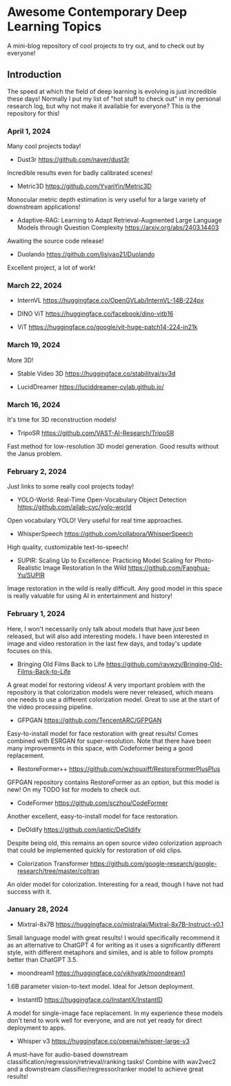# Awesome Contemporary Deep Learning Topics
A mini-blog repository of cool projects to try out, and to check out by everyone!

## Introduction

The speed at which the field of deep learning is evolving is just incredible these days! Normally I put my list of "hot stuff to check out" in my personal research log, but why not make it available for everyone? This is the repository for this!

### April 1, 2024

Many cool projects today!

* Dust3r https://github.com/naver/dust3r

Incredible results even for badly calibrated scenes!

* Metric3D https://github.com/YvanYin/Metric3D

Monocular metric depth estimation is very useful for a large variety of downstream applications!

* Adaptive-RAG: Learning to Adapt Retrieval-Augmented Large Language Models through Question Complexity https://arxiv.org/abs/2403.14403

Awaiting the source code release!

* Duolando https://github.com/lisiyao21/Duolando

Excellent project, a lot of work!

### March 22, 2024

* InternVL https://huggingface.co/OpenGVLab/InternVL-14B-224px

* DINO ViT https://huggingface.co/facebook/dino-vitb16

* ViT https://huggingface.co/google/vit-huge-patch14-224-in21k 


### March 19, 2024

More 3D!

* Stable Video 3D https://huggingface.co/stabilityai/sv3d

* LucidDreamer https://luciddreamer-cvlab.github.io/ 


### March 16, 2024

It's time for 3D reconstruction models!

* TripoSR https://github.com/VAST-AI-Research/TripoSR

Fast method for low-resolution 3D model generation. Good results without the Janus problem.

### February 2, 2024

Just links to some really cool projects today!

* YOLO-World: Real-Time Open-Vocabulary Object Detection https://github.com/ailab-cvc/yolo-world

Open vocabulary YOLO! Very useful for real time approaches.

* WhisperSpeech https://github.com/collabora/WhisperSpeech 

High quality, customizable text-to-speech!

* SUPIR: Scaling Up to Excellence: Practicing Model Scaling for Photo-Realistic Image Restoration In the Wild https://github.com/Fanghua-Yu/SUPIR 

Image restoration in the wild is really difficult. Any good model in this space is really valuable for using AI in entertainment and history!

### February 1, 2024

Here, I won't necessarily only talk about models that have *just* been released, but will also add interesting models. I have been interested in image and video restoration in the last few days, and today's update focuses on this.

* Bringing Old Films Back to Life https://github.com/raywzy/Bringing-Old-Films-Back-to-Life 

A great model for restoring videos! A very important problem with the repository is that colorization models were never released, which means one needs to use a different colorization model. Great to use at the start of the video processing pipeline.

* GFPGAN https://github.com/TencentARC/GFPGAN

Easy-to-install model for face restoration with great results! Comes combined with ESRGAN for super-resolution. Note that there have been many improvements in this space, with Codeformer being a good replacement.

* RestoreFormer++ https://github.com/wzhouxiff/RestoreFormerPlusPlus

GFPGAN repository contains RestoreFormer as an option, but this model is new! On my TODO list for models to check out.

* CodeFormer https://github.com/sczhou/CodeFormer

Another excellent, easy-to-install model for face restoration.

* DeOldify https://github.com/jantic/DeOldify 

Despite being old, this remains an open source video colorization approach that could be implemented quickly for restoration of old clips.

* Colorization Transformer https://github.com/google-research/google-research/tree/master/coltran 

An older model for colorization. Interesting for a read, though I have not had success with it.


### January 28, 2024

* Mixtral-8x7B https://huggingface.co/mistralai/Mixtral-8x7B-Instruct-v0.1

Small language model with great results! I would specifically recommend it as an alternative to ChatGPT 4 for writing as it uses a significantly different style, with different metaphors and similes, and is able to follow prompts better than ChatGPT 3.5.

* moondream1 https://huggingface.co/vikhyatk/moondream1 

1.6B parameter vision-to-text model. Ideal for Jetson deployment.

* InstantID https://huggingface.co/InstantX/InstantID

A model for single-image face replacement. In my experience these models don't tend to work well for everyone, and are not yet ready for direct deployment to apps.

* Whisper v3 https://huggingface.co/openai/whisper-large-v3

A must-have for audio-based downstream classification/regression/retrieval/ranking tasks! Combine with wav2vec2 and a downstream classifier/regressor/ranker model to achieve great results!

